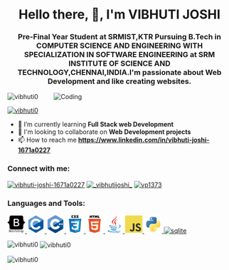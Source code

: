<h1 align="center">Hello there, 👋, I'm VIBHUTI JOSHI</h1>
<h3 align="center">Pre-Final Year Student at SRMIST,KTR Pursuing B.Tech in COMPUTER SCIENCE AND ENGINEERING WITH SPECIALIZATION IN SOFTWARE ENGINEERING at SRM INSTITUTE OF SCIENCE AND TECHNOLOGY,CHENNAI,INDIA.I'm passionate about Web Development and like creating websites.</h3>
<img align="right" alt="Coding" width="400" src="https://c.tenor.com/GfSX-u7VGM4AAAAC/coding.gif">

<p align="left"> <img src="https://komarev.com/ghpvc/?username=vibhuti0&label=Profile%20views&color=0e75b6&style=flat" alt="vibhuti0" /> </p>

<p align="left"> <a href="https://github.com/ryo-ma/github-profile-trophy"><img src="https://github-profile-trophy.vercel.app/?username=vibhuti0" alt="vibhuti0" /></a> </p>

- 🌱 I’m currently learning **Full Stack web Development**
- 👯 I'm looking to collaborate on **Web Development projects**
- 📫 How to reach me **https://www.linkedin.com/in/vibhuti-joshi-1671a0227**


<h3 align="left">Connect with me:</h3>
<p align="left">
<a href="https://linkedin.com/in/vibhuti-joshi-1671a0227" target="blank"><img align="center" src="https://raw.githubusercontent.com/rahuldkjain/github-profile-readme-generator/master/src/images/icons/Social/linked-in-alt.svg" alt="vibhuti-joshi-1671a0227" height="30" width="40" /></a>
<a href="https://instagram.com/_vibhutijoshi_" target="blank"><img align="center" src="https://raw.githubusercontent.com/rahuldkjain/github-profile-readme-generator/master/src/images/icons/Social/instagram.svg" alt="_vibhutijoshi_" height="30" width="40" /></a>
<a href="https://www.hackerrank.com/vp1373" target="blank"><img align="center" src="https://raw.githubusercontent.com/rahuldkjain/github-profile-readme-generator/master/src/images/icons/Social/hackerrank.svg" alt="vp1373" height="30" width="40" /></a>
</p>

<h3 align="left">Languages and Tools:</h3>
<p align="left"> <a href="https://getbootstrap.com" target="_blank" rel="noreferrer"> <img src="https://raw.githubusercontent.com/devicons/devicon/master/icons/bootstrap/bootstrap-plain-wordmark.svg" alt="bootstrap" width="40" height="40"/> </a> <a href="https://www.cprogramming.com/" target="_blank" rel="noreferrer"> <img src="https://raw.githubusercontent.com/devicons/devicon/master/icons/c/c-original.svg" alt="c" width="40" height="40"/> </a> <a href="https://www.w3schools.com/cpp/" target="_blank" rel="noreferrer"> <img src="https://raw.githubusercontent.com/devicons/devicon/master/icons/cplusplus/cplusplus-original.svg" alt="cplusplus" width="40" height="40"/> </a> <a href="https://www.w3schools.com/css/" target="_blank" rel="noreferrer"> <img src="https://raw.githubusercontent.com/devicons/devicon/master/icons/css3/css3-original-wordmark.svg" alt="css3" width="40" height="40"/> </a> <a href="https://www.w3.org/html/" target="_blank" rel="noreferrer"> <img src="https://raw.githubusercontent.com/devicons/devicon/master/icons/html5/html5-original-wordmark.svg" alt="html5" width="40" height="40"/> </a> <a href="https://www.java.com" target="_blank" rel="noreferrer"> <img src="https://raw.githubusercontent.com/devicons/devicon/master/icons/java/java-original.svg" alt="java" width="40" height="40"/> </a> <a href="https://developer.mozilla.org/en-US/docs/Web/JavaScript" target="_blank" rel="noreferrer"> <img src="https://raw.githubusercontent.com/devicons/devicon/master/icons/javascript/javascript-original.svg" alt="javascript" width="40" height="40"/> </a> <a href="https://www.python.org" target="_blank" rel="noreferrer"> <img src="https://raw.githubusercontent.com/devicons/devicon/master/icons/python/python-original.svg" alt="python" width="40" height="40"/> </a> <a href="https://www.sqlite.org/" target="_blank" rel="noreferrer"> <img src="https://www.vectorlogo.zone/logos/sqlite/sqlite-icon.svg" alt="sqlite" width="40" height="40"/> </a> </p>

<p><img align="left" src="https://github-readme-stats.vercel.app/api/top-langs?username=vibhuti0&show_icons=true&locale=en&layout=compact" alt="vibhuti0" /></p>

<p>&nbsp;<img align="center" src="https://github-readme-stats.vercel.app/api?username=vibhuti0&show_icons=true&locale=en" alt="vibhuti0" /></p>

<p><img align="center" src="https://github-readme-streak-stats.herokuapp.com/?user=vibhuti0&" alt="vibhuti0" /></p>
